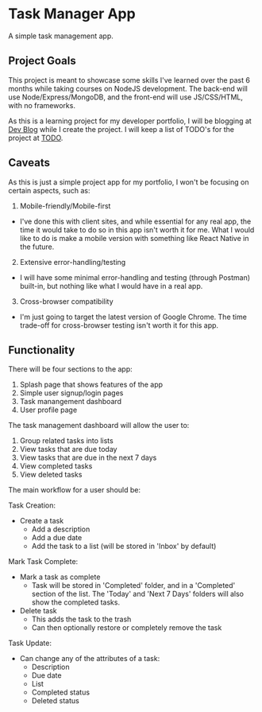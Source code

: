 # Task Manager App

A simple task management app.

## Project Goals

This project is meant to showcase some skills I've learned over the past 6 months while taking courses on NodeJS development. The back-end will use Node/Express/MongoDB, and the front-end will use JS/CSS/HTML, with no frameworks.

As this is a learning project for my developer portfolio, I will be blogging at [Dev Blog](https://github.com/daniel-schroeder-dev/task-manager-app/blob/master/dev-blog.md) while I create the project. I will keep a list of TODO's for the project at [TODO](https://github.com/daniel-schroeder-dev/task-manager-app/blob/master/TODO.md).

## Caveats

As this is just a simple project app for my portfolio, I won't be focusing on certain aspects, such as:

1. Mobile-friendly/Mobile-first
  - I've done this with client sites, and while essential for any real app, the time it would take to do so in this app isn't worth it for me. What I would like to do is make a mobile version with something like React Native in the future.
2. Extensive error-handling/testing
  - I will have some minimal error-handling and testing (through Postman) built-in, but nothing like what I would have in a real app.
3. Cross-browser compatibility
  - I'm just going to target the latest version of Google Chrome. The time trade-off for cross-browser testing isn't worth it for this app.

## Functionality

There will be four sections to the app:

1. Splash page that shows features of the app
2. Simple user signup/login pages
3. Task manangement dashboard
4. User profile page

The task management dashboard will allow the user to:

1. Group related tasks into lists
2. View tasks that are due today
3. View tasks that are due in the next 7 days
4. View completed tasks
5. View deleted tasks

The main workflow for a user should be:

Task Creation:

- Create a task
  - Add a description
  - Add a due date
  - Add the task to a list (will be stored in 'Inbox' by default)

Mark Task Complete:

- Mark a task as complete
  - Task will be stored in 'Completed' folder, and in a 'Completed' section of the list. The 'Today' and 'Next 7 Days' folders will also show the completed tasks.
- Delete task
  - This adds the task to the trash
  - Can then optionally restore or completely remove the task

Task Update: 

- Can change any of the attributes of a task:
  - Description
  - Due date
  - List
  - Completed status
  - Deleted status




